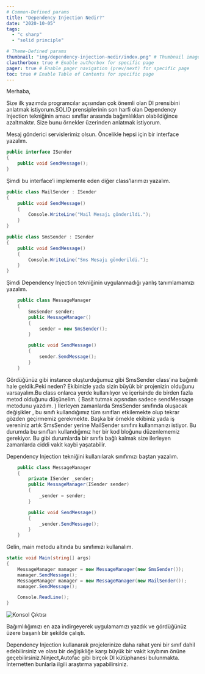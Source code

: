 ```yaml
---
# Common-Defined params
title: "Dependency Injection Nedir?"
date: "2020-10-05"
tags:
  - "c sharp"
  - "solid principle"

# Theme-Defined params
thumbnail: "img/dependency-injection-nedir/index.png" # Thumbnail image
clauthorbox: true # Enable authorbox for specific page
pager: true # Enable pager navigation (prev/next) for specific page
toc: true # Enable Table of Contents for specific page
---
```



Merhaba,

Size ilk yazımda programcılar açısından çok önemli olan DI prensibini anlatmak istiyorum.SOLID prensiplerinin son harfi olan Dependency Injection tekniğinin amacı sınıflar arasında bağımlılıkları olabildiğince azaltmaktır. Size bunu örnekler üzerinden anlatmak istiyorum.

Mesaj gönderici servislerimiz olsun. Öncelikle hepsi için bir interface yazalım.

```csharp
public interface ISender
{
    public void SendMessage();
}
```
Şimdi bu interface’i implemente eden diğer class’larımızı yazalım.

```csharp
public class MailSender : ISender
{
    public void SendMessage()
    {
        Console.WriteLine("Mail Mesajı gönderildi.");
    }
}

public class SmsSender : ISender
{
    public void SendMessage()
    {
        Console.WriteLine("Sms Mesajı gönderildi.");
    }
}
```
Şimdi Dependency Injection tekniğinin uygulanmadığı yanlış tanımlamamızı yazalım.

```csharp
    public class MessageManager
    {
        SmsSender sender;
        public MessageManager()
        {
            sender = new SmsSender();
        }

        public void SendMessage()
        {
            sender.SendMessage();
        }
    }
```
Gördüğünüz gibi instance oluşturduğumuz gibi SmsSender class’ına bağımlı hale geldik.Peki neden? Ekibinizle yada sizin büyük bir projenizin olduğunu varsayalım.Bu class onlarca yerde kullanılıyor ve içerisinde de birden fazla metod olduğunu düşünelim. ( Basit tutmak açısndan sadece sendMessage metodunu yazdım. ) İlerleyen zamanlarda SmsSender sınıfında oluşacak değişikler , bu sınıfı kullandığımız tüm sınıfları etkilemekte olup tekrar gözden geçirmemiz gerekmekte. Başka bir örnekle ekibiniz yada iş vereniniz artık SmsSender yerine MailSender sınıfını kullanmanızı istiyor. Bu durumda bu sınıfları kullandığımız her bir kod bloğunu düzenlememiz gerekiyor. Bu gibi durumlarda bir sınıfa bağlı kalmak size ilerleyen zamanlarda ciddi vakit kaybi yaşatabilir.

Dependency Injection tekniğini kullanılarak sınıfımızı baştan yazalım.

```csharp
    public class MessageManager
    {
        private ISender _sender;
        public MessageManager(ISender sender)
        {
            _sender = sender;
        }

        public void SendMessage()
        {
            _sender.SendMessage();
        }
    }
```
Gelin, main metodu altında bu sınıfımızı kullanalım.

```csharp
static void Main(string[] args)
{
    MessageManager manager = new MessageManager(new SmsSender());
    manager.SendMessage();
    MessageManager manager = new MessageManager(new MailSender());
    manager.SendMessage();

    Console.ReadLine();
}
```

![Konsol Çıktısı](/css/images/dependency-injection-nedir/console-output.png)

Bağımlılığımızı en aza indirgeyerek uygulamamızı yazdık ve gördüğünüz üzere başarılı bir şekilde çalıştı.

Dependency Injection kullanarak projelerinize daha rahat yeni bir sınıf dahil edebilirsiniz ve olası bir değişikliğe karşı büyük bir vakit kaybının önüne geçebilirsiniz.Ninject,Autofac gibi birçok DI kütüphanesi bulunmakta. İnternetten bunlarla ilgili araştırma yapabilirsiniz.